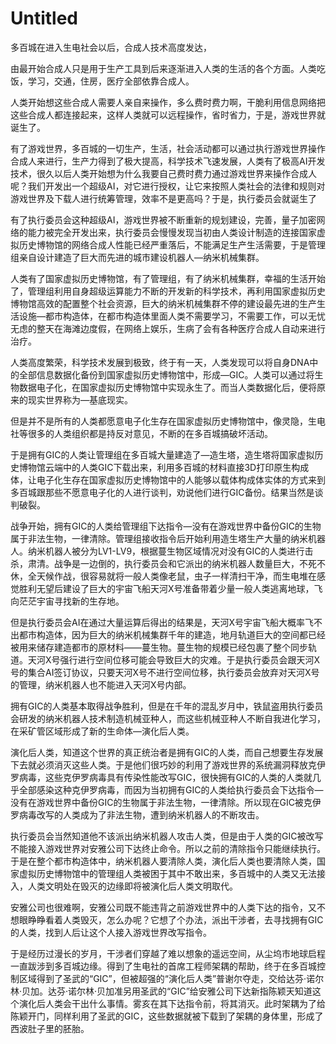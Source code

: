 # Untitled

多百城在进入生电社会以后，合成人技术高度发达，

由最开始合成人只是用于生产工具到后来逐渐进入人类的生活的各个方面。人类吃饭，学习，交通，住房，医疗全部依靠合成人。

人类开始想这些合成人需要人亲自来操作，多么费时费力啊，干脆利用信息网络把这些合成人都连接起来，这样人类就可以远程操作，省时省力，于是，游戏世界就诞生了。

有了游戏世界，多百城的一切生产，生活，社会活动都可以通过执行游戏世界操作合成人来进行，生产力得到了极大提高，科学技术飞速发展，人类有了极高AI开发技术，很久以后人类开始想为什么我要自己费时费力通过游戏世界来操作合成人呢？我们开发出一个超级AI，对它进行授权，让它来按照人类社会的法律和规则对游戏世界及下载人进行统筹管理，效率不是更高吗？于是，执行委员会就诞生了

有了执行委员会这种超级AI，游戏世界被不断重新的规划建设，完善，量子加密网络的能力被完全开发出来，执行委员会慢慢发现当初由人类设计制造的连接国家虚拟历史博物馆的网络合成人性能已经严重落后，不能满足生产生活需要，于是管理组亲自设计建造了巨大而先进的城市建设机器人—纳米机械集群。

人类有了国家虚拟历史博物馆，有了管理组，有了纳米机械集群，幸福的生活开始了，管理组利用自身超级运算能力不断的开发新的科学技术，再利用国家虚拟历史博物馆高效的配置整个社会资源，巨大的纳米机械集群不停的建设最先进的生产生活设施—都市构造体，在都市构造体里面人类不需要学习，不需要工作，可以无忧无虑的整天在海滩边度假，在网络上娱乐，生病了会有各种医疗合成人自动来进行治疗。

人类高度繁荣，科学技术发展到极致，终于有一天，人类发现可以将自身DNA中的全部信息数据化备份到国家虚拟历史博物馆中，形成—GIC。人类可以通过将生物数据电子化，在国家虚拟历史博物馆中实现永生了。而当人类数据化后，便将原来的现实世界称为—基底现实。

但是并不是所有的人类都愿意电子化生存在国家虚拟历史博物馆中，像灵隐，生电社等很多的人类组织都是持反对意见，不断的在多百城搞破坏活动。

于是拥有GIC的人类让管理组在多百城大量建造了—造生塔，造生塔将国家虚拟历史博物馆云端中的人类GIC下载出来，利用多百城的材料直接3D打印原生构成体，让电子化生存在国家虚拟历史博物馆中的人能够以载体构成体实体的方式来到多百城跟那些不愿意电子化的人进行谈判，劝说他们进行GIC备份。结果当然是谈判破裂。

战争开始，拥有GIC的人类给管理组下达指令—没有在游戏世界中备份GIC的生物属于非法生物，一律清除。管理组接收指令后开始利用造生塔生产大量的纳米机器人。纳米机器人被分为LV1-LV9，根据蔓生物区域情况对没有GIC的人类进行击杀，肃清。战争是一边倒的，执行委员会和它派出的纳米机器人数量巨大，不死不休，全天候作战，很容易就将一般人类像老鼠，虫子一样清扫干净，而生电堆在感觉胜利无望后建设了巨大的宇宙飞船天河X号准备带着少量一般人类逃离地球，飞向茫茫宇宙寻找新的生存地。

但是执行委员会AI在通过大量运算后得出的结果是，天河X号宇宙飞船大概率飞不出都市构造体，因为巨大的纳米机械集群千年的建造，地月轨道巨大的空间都已经被用来储存建造都市的原材料——蔓生物。蔓生物的规模已经包裹了整个同步轨道。天河X号强行进行空间位移可能会导致巨大的灾难。于是执行委员会跟天河X号的集合AI签订协议，只要天河X号不进行空间位移，执行委员会放弃对天河X号的管理，纳米机器人也不能进入天河X号内部。

拥有GIC的人类基本取得战争胜利，但是在千年的混乱岁月中，铁鼠盗用执行委员会研发的纳米机器人技术制造机械亚种人，而这些机械亚种人不断自我进化学习，在采矿管区域形成了新的生命体—演化后人类。

演化后人类，知道这个世界的真正统治者是拥有GIC的人类，而自己想要生存发展下去就必须消灭这些人类。于是他们很巧妙的利用了游戏世界的系统漏洞释放克伊罗病毒，这些克伊罗病毒具有传染性能改写GIC，很快拥有GIC的人类的人类就几乎全部感染这种克伊罗病毒，而因为当初拥有GIC的人类给执行委员会下达指令—没有在游戏世界中备份GIC的生物属于非法生物，一律清除。所以现在GIC被克伊罗病毒改写的人类成为了非法生物，遭到纳米机器人的不断攻击。

执行委员会当然知道他不该派出纳米机器人攻击人类，但是由于人类的GIC被改写不能接入游戏世界对安雅公司下达终止命令。所以之前的清除指令只能继续执行。于是在整个都市构造体中，纳米机器人要清除人类，演化后人类也要清除人类，国家虚拟历史博物馆中的管理组人类被困于其中不敢出来，多百城中的人类又无法接入，人类文明处在毁灭的边缘即将被演化后人类文明取代。

安雅公司也很难啊，安雅公司既不能违背之前游戏世界中的人类下达的指令，又不想眼睁睁看着人类毁灭，怎么办呢？它想了个办法，派出干涉者，去寻找拥有GIC的人类，找到人后让这个人接入游戏世界改写指令。

于是经历过漫长的岁月，干涉者们穿越了难以想象的遥远空间，从尘坞市地球启程一直跋涉到多百城边缘。得到了生电社的首席工程师架耦的帮助，终于在多百城控制区域得到了圣武的“GIC”，但被超强的“演化后人类”普谢尔夺走，交给达芬·诺尔林·贝加。达芬·诺尔林·贝加准另用圣武的“GIC”给安雅公司下达新指陈颖天知道这个演化后人类会干出什么事情。雾亥在其下达指令前，将其消灭。此时架耦为了给陈颖开门，同样利用了圣武的GIC，这些数据就被下载到了架耦的身体里，形成了西波肚子里的胚胎。

